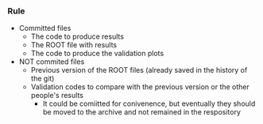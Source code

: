 ### Rule

* Committed files
  * The code to produce results
  * The ROOT file with results
  * The code to produce the validation plots
* NOT commited files
  * Previous version of the ROOT files (already saved in the history of the git)
  * Validation codes to compare with the previous version or the other people's results
    * It could be comiitted for conivenence, but eventually they should be moved to the archive and not remained in the respository

